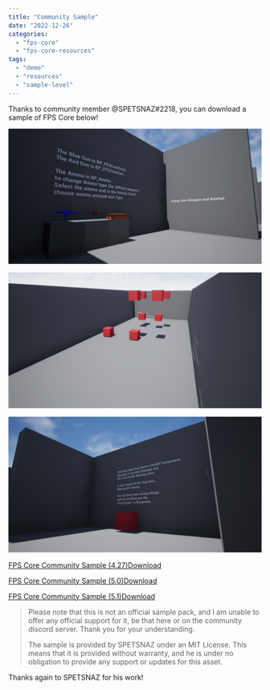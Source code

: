 ```yaml
---
title: "Community Sample"
date: "2022-12-26"
categories: 
  - "fps-core"
  - "fps-core-resources"
tags: 
  - "demo"
  - "resources"
  - "sample-level"
---
```


Thanks to community member @SPETSNAZ#2218, you can download a sample of FPS Core below!

![](images/HighresScreenshot00000.png)

![](images/HighresScreenshot00001.png)

![](images/HighresScreenshot00002.png)

[FPS Core Community Sample (4.27)](https://emmadocs.dev/wp-content/uploads/2022/12/FPSCoreCommunitySample4_27.zip)[Download](https://emmadocs.dev/wp-content/uploads/2022/12/FPSCoreCommunitySample4_27.zip)

[FPS Core Community Sample (5.0)](https://emmadocs.dev/wp-content/uploads/2022/12/FPSCoreCommunitySample5_0.zip)[Download](https://emmadocs.dev/wp-content/uploads/2022/12/FPSCoreCommunitySample5_0.zip)

[FPS Core Community Sample (5.1)](https://emmadocs.dev/wp-content/uploads/2023/03/FPSCoreCommunitySample5_1.zip)[Download](https://emmadocs.dev/wp-content/uploads/2023/03/FPSCoreCommunitySample5_1.zip)

> Please note that this is not an official sample pack, and I am unable to offer any official support for it, be that here or on the community discord server. Thank you for your understanding.
> 
> The sample is provided by SPETSNAZ under an MIT License. This means that it is provided without warranty, and he is under no obligation to provide any support or updates for this asset.

Thanks again to SPETSNAZ for his work!
